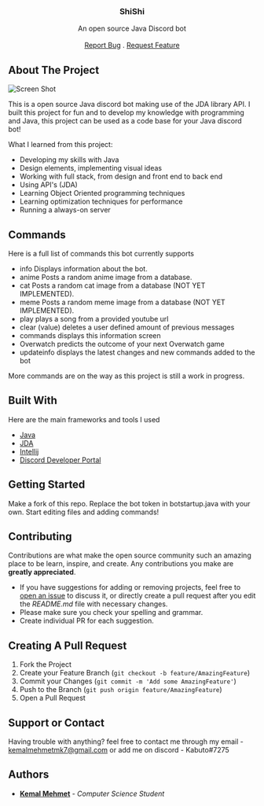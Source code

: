 <br/>
<p align="center">
  <h3 align="center">ShiShi</h3>
  <p align="center">
    An open source Java Discord bot
    <br/>
    <br/>
    <a href="https://github.com/kabuto-mk7/shishi-bot/issues">Report Bug</a>
    .
    <a href="https://github.com/kabuto-mk7/shishi-bot/issues">Request Feature</a>
  </p>
</p> 

## About The Project

![Screen Shot](https://i.imgur.com/ovrj4qI.png)

This is a open source Java discord bot making use of the JDA library API. I built this project for fun and to develop my knowledge with programming and Java, this project can be used as a code base for your Java discord bot!

What I learned from this project:

* Developing my skills with Java
* Design elements, implementing visual ideas
* Working with full stack, from design and front end to back end
* Using API's (JDA)
* Learning Object Oriented programming techniques
* Learning optimization techniques for performance
* Running a always-on server

## Commands

Here is a full list of commands this bot currently supports

* info Displays information about the bot.
* anime Posts a random anime image from a database.
* cat Posts a random cat image from a database (NOT YET IMPLEMENTED).
* meme Posts a random meme image from a database (NOT YET IMPLEMENTED).
* play plays a song from a provided youtube url
* clear (value) deletes a user defined amount of previous messages
* commands displays this information screen
* Overwatch predicts the outcome of your next Overwatch game
* updateinfo displays the latest changes and new commands added to the bot

More commands are on the way as this project is still a work in progress.

## Built With

Here are the main frameworks and tools I used

* [Java](https://www.java.com/en/)
* [JDA](https://github.com/DV8FromTheWorld/JDA)
* [Intellij](https://www.jetbrains.com/idea/)
* [Discord Developer Portal](https://discord.com/developers/applications)

## Getting Started

Make a fork of this repo.
Replace the bot token in botstartup.java with your own.
Start editing files and adding commands!

## Contributing

Contributions are what make the open source community such an amazing place to be learn, inspire, and create. Any contributions you make are **greatly appreciated**.
* If you have suggestions for adding or removing projects, feel free to [open an issue](https://github.com/kabuto-mk7/shishi-bot/issues/new) to discuss it, or directly create a pull request after you edit the *README.md* file with necessary changes.
* Please make sure you check your spelling and grammar.
* Create individual PR for each suggestion.

## Creating A Pull Request

1. Fork the Project
2. Create your Feature Branch (`git checkout -b feature/AmazingFeature`)
3. Commit your Changes (`git commit -m 'Add some AmazingFeature'`)
4. Push to the Branch (`git push origin feature/AmazingFeature`)
5. Open a Pull Request


## Support or Contact

Having trouble with anything? feel free to contact me through my email - kemalmehmetmk7@gmail.com or add me on discord - Kabuto#7275

## Authors

* **[Kemal Mehmet](www.Github.com/kabuto-mk7)** - *Computer Science Student*

